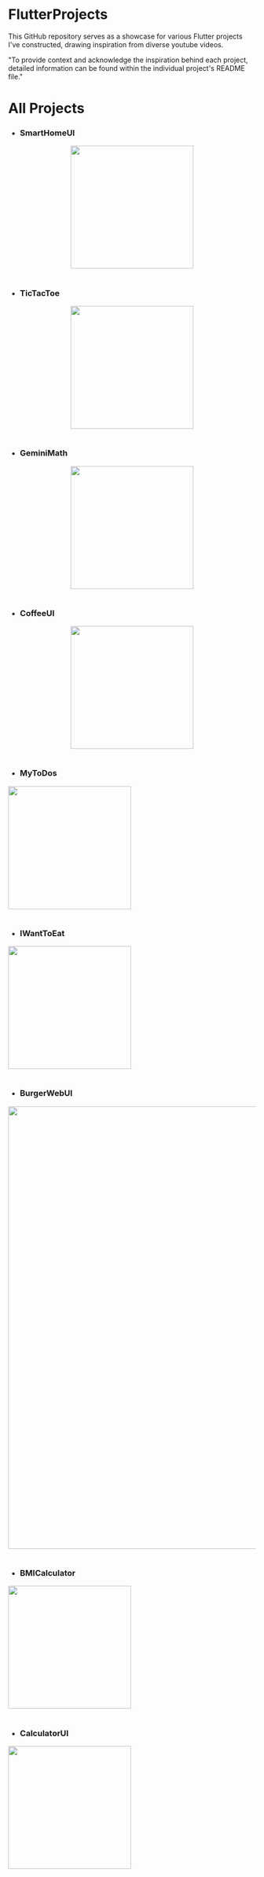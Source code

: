 # FlutterProjects
This GitHub repository serves as a showcase for various Flutter projects I've constructed, drawing inspiration from diverse youtube videos.

"To provide context and acknowledge the inspiration behind each project, detailed information can be found within the individual project's README file."

# All Projects
- ### SmartHomeUI
<div style="text-align: center;">
  <img src="./Assets/SmartHomeUI.gif" width="250px"/>
</div>

#

- ### TicTacToe
<div style="text-align: center;">
  <img src="./Assets/TicTacToe.gif" width="250px"/>
</div>

#

- ### GeminiMath
<div style="text-align: center;">
  <img src="./Assets/GeminiMath.gif" width="250px"/>
</div>

#

- ### CoffeeUI
<div style="text-align: center;">
  <img src="./Assets/CoffeeUI.gif" width="250px"/>
</div>

#

- ### MyToDos
<div style="text-align": center;">
  <img src="./Assets/MyToDos.gif" width="250px"/>
</div>

#

- ### IWantToEat
<div style="text-align": center;">
  <img src="./Assets/IWantToEat.gif" width="250px"/>
</div>

#

- ### BurgerWebUI
<div style="text-align": center;">
  <img src="./Assets/BurgerWebUI.gif" width="900px"/>
</div>

#

- ### BMICalculator
<div style="text-align": center;">
  <img src="./Assets/BMICalculator.gif" width="250px"/>
</div>

#

- ### CalculatorUI
<div style="text-align": center;">
  <img src="./Assets/CalculatorUI.gif" width="250px"/>
</div>
